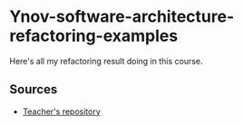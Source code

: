 # Ynov-software-architecture-refactoring-examples

Here's all my refactoring result doing in this course.


## Sources

- [Teacher's repository](https://github.com/ld-web/masters-archi)
